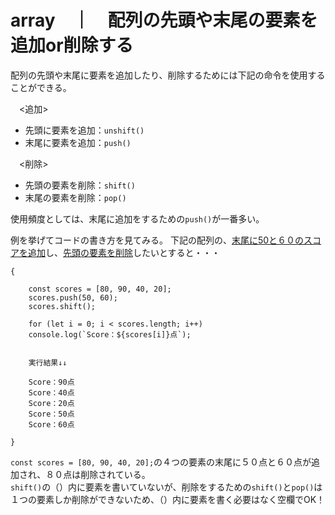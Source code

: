# array　｜　配列の先頭や末尾の要素を追加or削除する

配列の先頭や末尾に要素を追加したり、削除するためには下記の命令を使用することができる。  
  
　<追加>
- 先頭に要素を追加：`unshift()`
- 末尾に要素を追加：`push()`  
  
　<削除>
- 先頭の要素を削除：`shift()`
- 末尾の要素を削除：`pop()`  

使用頻度としては、末尾に追加をするための`push()`が一番多い。  

例を挙げてコードの書き方を見てみる。
下記の配列の、<u>末尾に50と６０のスコアを追加</u>し、<u>先頭の要素を削除</u>したいとすると・・・
```
{
 
    const scores = [80, 90, 40, 20];
    scores.push(50, 60);
    scores.shift();

    for (let i = 0; i < scores.length; i++)
    console.log(`Score：${scores[i]}点`);
    
    
    実行結果↓↓  
    
    Score：90点  
    Score：40点  
    Score：20点  
    Score：50点  
    Score：60点  

}
```
`const scores = [80, 90, 40, 20];`の４つの要素の末尾に５０点と６０点が追加され、８０点は削除されている。  
`shift()`の（）内に要素を書いていないが、削除をするための`shift()`と`pop()`は１つの要素しか削除ができないため、（）内に要素を書く必要はなく空欄でOK！  




